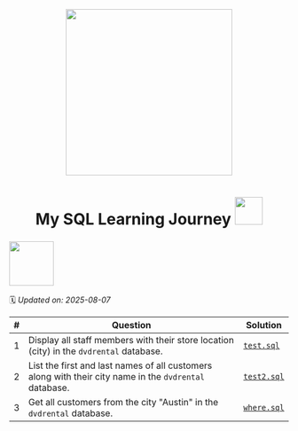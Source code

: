 <div align="center">
  <img src="https://media.giphy.com/media/v1.Y2lkPTc5MGI3NjExZW1wa2dnc2JyOXNhZ2x6d3EzOXVuODAwaWJjOGRiejI0ZTd0YmpzZSZlcD12MV9naWZzX3NlYXJjaCZjdD1n/IpeYSEZshTefe/giphy.gif" width="300"/>
</div>


<div align="center">
  <h1>My SQL Learning Journey <img src="https://media.giphy.com/media/v1.Y2lkPTc5MGI3NjExZjllZWZsdHY1djEyYWZyczljb2gxc2puOTBhdDlzazBzcGUyNDllcCZlcD12MV9naWZzX3NlYXJjaCZjdD1n/xT77Y1T0zY1gR5qe5O/giphy.gif" width="50"/></h1>
</div>



### <img src="https://media.giphy.com/media/wvQIqJyNBOCjK/giphy.gif" width="80"/>  
🗓️ *Updated on: 2025-08-07*

| # | Question | Solution |
|--|----------|----------|
| 1 | Display all staff members with their store location (city) in the `dvdrental` database. | [`test.sql`](test.sql) |
| 2 | List the first and last names of all customers along with their city name in the `dvdrental` database. | [`test2.sql`](test2.sql) |
| 3 |  Get all customers from the city "Austin" in the `dvdrental` database. | [`where.sql`](where.sql) |


